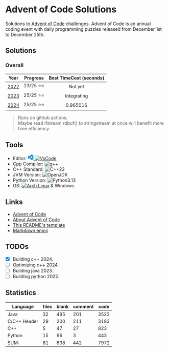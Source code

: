 # Advent of Code Solutions

Solutions to [Advent of Code](https://adventofcode.com/) challenges. Advent of Code is an annual coding event with daily programming puzzles released from December 1st to December 25th.

## Solutions

### Overall

 Year                           | Progress          | Best TimeCost (seconds)
:------------------------------:|:-----------------:|:--------------------------:
[2022](./2022Python/README.md)  | 13/25 ⭐⭐       |     Not yet
[2023](./2023Java/README.md)    | 25/25 ⭐⭐       |     Integrating
[2024](./2024/README.md)        | 25/25 ⭐⭐       |     0.965016

> Runs on github actions.\
> Maybe read ifstream.rdbuf() to stringstream at once will benefit more time efficiency.

## Tools

- Editor: [![VSCode](<2024/Images/code-stable.png>) ![VsCode](https://img.shields.io/badge/VsCode-blue)](https://code.visualstudio.com)
- Cpp Compiler: ![g++](https://img.shields.io/badge/(GCC)%2015.1.1%2020250425-grey)
- C++ Standard: ![C++23](https://img.shields.io/badge/C%2B%2B-23-purple?logo=C%2B%2B)
- JVM Version: ![OpenJDK](https://img.shields.io/badge/OpenJDK-21-white?logo=OpenJDK)
- Python Version: ![Python3.13](https://img.shields.io/badge/Python-3.13.2/3-white?logo=Python)
- OS: [![Arch Linux](https://img.shields.io/badge/Arch%20Linux-grey?logo=Archlinux)](https://www.archlinux.org) & Windows

## Links

- [Advent of Code](https://adventofcode.com/)
- [About Advent of Code](https://adventofcode.com/about)
- [This README's template](https://github.com/TrueBurn/advent-of-code)
- [Markdown emoji](<https://gist.github.com/rxaviers/7360908>)

## TODOs

- [x] Building c++ 2024.
- [ ] Optimizing c++ 2024.
- [ ] Building java 2023.
- [ ] Building python 2022.

## Statistics

Language           | files | blank | comment | code
-------------------|-------|-------|---------|-----
Java               |    32 |   495 |     201 | 3523
C/C++ Header       |    29 |   200 |     211 | 3183
C++                |     5 |    47 |      27 |  823
Python             |    15 |    96 |       3 |  443
SUM:               |    81 |   838 |     442 | 7972
